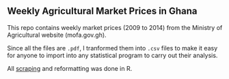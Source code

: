 ## Weekly Agricultural Market Prices in Ghana

This repo contains weekly market prices (2009 to 2014) from the Ministry of Agricultural website (mofa.gov.gh).

Since all the files are `.pdf`, I tranformed them into `.csv` files to make it easy for anyone to import into any statistical program to carry out their analysis.

All <a href="https://github.com/DavidQuartey/Weekly-Agric-Market-Prices/blob/master/R%20code/download_2009_to_2014_food_prices.R"> scraping<a/> and reformatting was done in R. 
